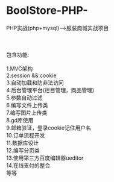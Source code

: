 # BoolStore-PHP-
PHP实战(php+mysql)-->服装商城实战项目<br/><br/><br/><br/>
包含功能:<br>
<br>1.MVC架构
<br>2.session && cookie
<br>3.自动加载和防非法访问
<br>4.后台管理平台(栏目管理，商品管理)
<br>5.参数自动过滤
<br>6.编写文件上传类
<br>7.编写图片上传类
<br>8.gd库使用
<br>9.邮箱验证，登录cookie记住用户名
<br>10.订单流程开发
<br>11.数据库设计
<br>12.编写分页类
<br>13.使用第三方百度编辑器ueditor
<br>14.在线支付的整合
<br>等等
